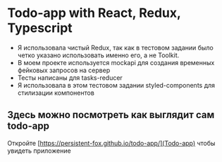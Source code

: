 # Todo-app with React, Redux, Typescript

- Я использовала чистый Redux, так как в тестовом задании было четко указано использовать именно его, а не Toolkit.
- В моем проекте используется mockapi для создания временных фейковых запросов на сервер
- Тесты написаны для tasks-reducer
- Я использовала в этом тестовом задании styled-components для стилизации компонентов

## Здесь можно посмотреть как выглядит сам todo-app

Откройте [https://persistent-fox.github.io/todo-app/](Todo-app) чтобы увидеть приложение
